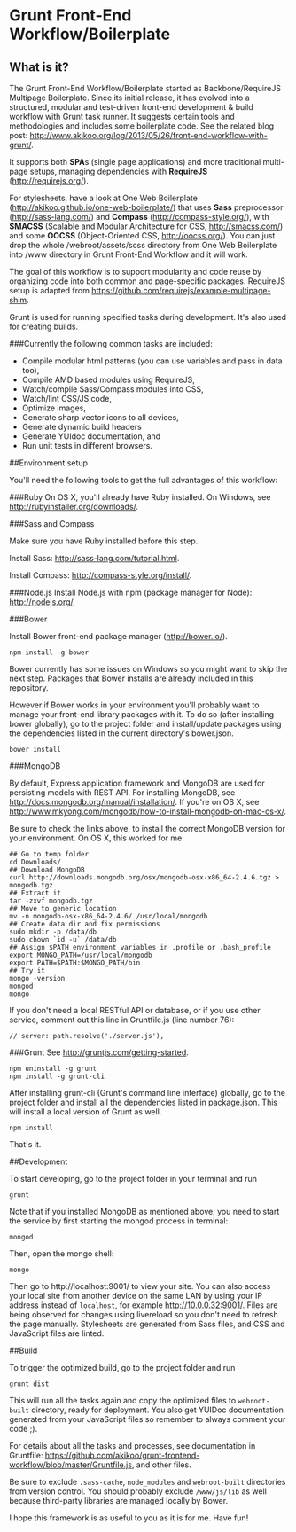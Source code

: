 # Grunt Front-End Workflow/Boilerplate

## What is it?

The Grunt Front-End Workflow/Boilerplate started as Backbone/RequireJS Multipage
Boilerplate. Since its initial release, it has evolved into a structured, modular
and test-driven front-end development & build workflow with Grunt task runner.
It suggests certain tools and methodologies and includes some boilerplate code.
See the related blog post: http://www.akikoo.org/log/2013/05/26/front-end-workflow-with-grunt/.

It supports both **SPA**s (single page applications) and more traditional multi-page
setups, managing dependencies with **RequireJS** (http://requirejs.org/).

For stylesheets, have a look at One Web Boilerplate (http://akikoo.github.io/one-web-boilerplate/)
that uses **Sass** preprocessor (http://sass-lang.com/) and **Compass**
(http://compass-style.org/), with **SMACSS** (Scalable and Modular Architecture
for CSS, http://smacss.com/) and some **OOCSS** (Object-Oriented CSS,
http://oocss.org/). You can just drop the whole /webroot/assets/scss directory from
One Web Boilerplate into /www directory in Grunt Front-End Workflow and it will work.

The goal of this workflow is to support modularity and code reuse by organizing
code into both common and page-specific packages. RequireJS setup is adapted from
https://github.com/requirejs/example-multipage-shim.

Grunt is used for running specified tasks during development. It's also used for
creating builds.

###Currently the following common tasks are included:

* Compile modular html patterns (you can use variables and pass in data too),
* Compile AMD based modules using RequireJS,
* Watch/compile Sass/Compass modules into CSS,
* Watch/lint CSS/JS code,
* Optimize images,
* Generate sharp vector icons to all devices,
* Generate dynamic build headers
* Generate YUIdoc documentation, and
* Run unit tests in different browsers.

##Environment setup

You'll need the following tools to get the full advantages of this workflow:

###Ruby
On OS X, you'll already have Ruby installed. On Windows, see http://rubyinstaller.org/downloads/.

###Sass and Compass

Make sure you have Ruby installed before this step.

Install Sass: http://sass-lang.com/tutorial.html.

Install Compass: http://compass-style.org/install/.

###Node.js
Install Node.js with npm (package manager for Node): http://nodejs.org/.

###Bower

Install Bower front-end package manager (http://bower.io/).

    npm install -g bower

Bower currently has some issues on Windows so you might want to skip the next step.
Packages that Bower installs are already included in this repository.

However if Bower works in your environment you'll probably want to manage your
front-end library packages with it. To do so (after installing bower globally),
go to the project folder and install/update packages using the dependencies
listed in the current directory's bower.json.

    bower install

###MongoDB

By default, Express application framework and MongoDB are used for persisting models 
with REST API. For installing MongoDB, see http://docs.mongodb.org/manual/installation/.
If you're on OS X, see http://www.mkyong.com/mongodb/how-to-install-mongodb-on-mac-os-x/.

Be sure to check the links above, to install the correct MongoDB version for your environment.
On OS X, this worked for me: 

    ## Go to temp folder
    cd Downloads/
    ## Download MongoDB
    curl http://downloads.mongodb.org/osx/mongodb-osx-x86_64-2.4.6.tgz > mongodb.tgz
    ## Extract it
    tar -zxvf mongodb.tgz
    ## Move to generic location
    mv -n mongodb-osx-x86_64-2.4.6/ /usr/local/mongodb
    ## Create data dir and fix permissions
    sudo mkdir -p /data/db
    sudo chown `id -u` /data/db
    ## Assign $PATH environment variables in .profile or .bash_profile
    export MONGO_PATH=/usr/local/mongodb
    export PATH=$PATH:$MONGO_PATH/bin
    ## Try it
    mongo -version
    mongod
    mongo

If you don't need a local RESTful API or database, or if you use other service,
comment out this line in Gruntfile.js (line number 76):

    // server: path.resolve('./server.js'),

###Grunt
See http://gruntjs.com/getting-started.

    npm uninstall -g grunt
    npm install -g grunt-cli

After installing grunt-cli (Grunt's command line interface) globally, go to the
project folder and install all the dependencies listed in package.json. This will
install a local version of Grunt as well.

    npm install

That's it.

##Development

To start developing, go to the project folder in your terminal and run

    grunt

Note that if you installed MongoDB as mentioned above, you need to
start the service by first starting the mongod process in terminal:

    mongod

Then, open the mongo shell:

    mongo

Then go to http://localhost:9001/ to view your site. You can also access your
local site from another device on the same LAN by using your IP address instead
of `localhost`, for example http://10.0.0.32:9001/. Files are being observed
for changes using livereload so you don't need to refresh the page manually.
Stylesheets are generated from Sass files, and CSS and JavaScript files are linted.

##Build

To trigger the optimized build, go to the project folder and run

    grunt dist

This will run all the tasks again and copy the optimized files to `webroot-built`
directory, ready for deployment. You also get YUIDoc documentation generated from
your JavaScript files so remember to always comment your code ;).

For details about all the tasks and processes, see documentation in Gruntfile:
https://github.com/akikoo/grunt-frontend-workflow/blob/master/Gruntfile.js, and
other files.

Be sure to exclude `.sass-cache`, `node_modules` and `webroot-built` directories
from version control. You should probably exclude `/www/js/lib` as well because
third-party libraries are managed locally by Bower.

I hope this framework is as useful to you as it is for me. Have fun!